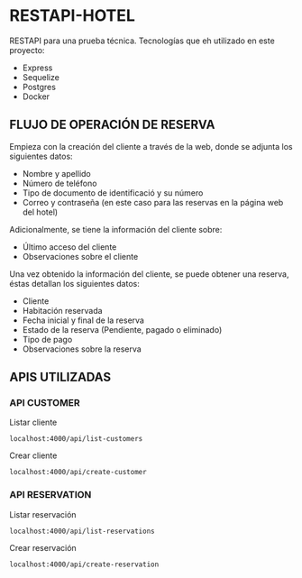# RESTAPI-HOTEL
RESTAPI para una prueba técnica.
Tecnologías que eh utilizado en este proyecto:
- Express
- Sequelize
- Postgres
- Docker
## FLUJO DE OPERACIÓN DE RESERVA
Empieza con la creación del cliente a través de la web, donde se adjunta los siguientes datos:
* Nombre y apellido
* Número de teléfono
* Tipo de documento de identificació y su número
* Correo y contraseña (en este caso para las reservas en la página web del hotel)

Adicionalmente, se tiene la información del cliente sobre:
* Último acceso del cliente
* Observaciones sobre el cliente

Una vez obtenido la información del cliente, se puede obtener una reserva, éstas detallan los siguientes datos:
* Cliente
* Habitación reservada
* Fecha inicial y final de la reserva
* Estado de la reserva (Pendiente, pagado o eliminado)
* Tipo de pago
* Observaciones sobre la reserva
## APIS UTILIZADAS
### API CUSTOMER
Listar cliente
```
localhost:4000/api/list-customers
```
Crear cliente
```
localhost:4000/api/create-customer
```
### API RESERVATION

Listar reservación
```
localhost:4000/api/list-reservations
```
Crear reservación
```
localhost:4000/api/create-reservation
```
